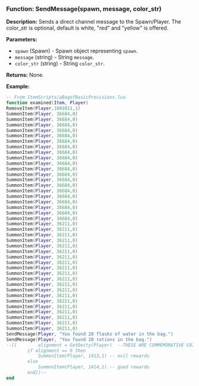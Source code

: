 ### Function: SendMessage(spawn, message, color_str)

**Description:**
Sends a direct channel message to the Spawn/Player.  The color_str is optional, default is white, "red" and "yellow" is offered.

**Parameters:**
- `spawn` (Spawn) - Spawn object representing `spawn`.
- `message` (string) - String `message`.
- `color_str` (string) - String `color_str`.

**Returns:** None.

**Example:**

```lua
-- From ItemScripts/aBagofBasicProvisions.lua
function examined(Item, Player)
RemoveItem(Player,1001011,1)
SummonItem(Player, 36684,0)
SummonItem(Player, 36684,0)
SummonItem(Player, 36684,0)
SummonItem(Player, 36684,0)
SummonItem(Player, 36684,0)
SummonItem(Player, 36684,0)
SummonItem(Player, 36684,0)
SummonItem(Player, 36684,0)
SummonItem(Player, 36684,0)
SummonItem(Player, 36684,0)
SummonItem(Player, 36684,0)
SummonItem(Player, 36684,0)
SummonItem(Player, 36684,0)
SummonItem(Player, 36684,0)
SummonItem(Player, 36684,0)
SummonItem(Player, 36684,0)
SummonItem(Player, 36684,0)
SummonItem(Player, 36684,0)
SummonItem(Player, 36684,0)
SummonItem(Player, 36684,0)
SummonItem(Player, 36211,0)
SummonItem(Player, 36211,0)
SummonItem(Player, 36211,0)
SummonItem(Player, 36211,0)
SummonItem(Player, 36211,0)
SummonItem(Player, 36211,0)
SummonItem(Player, 36211,0)
SummonItem(Player, 36211,0)
SummonItem(Player, 36211,0)
SummonItem(Player, 36211,0)
SummonItem(Player, 36211,0)
SummonItem(Player, 36211,0)
SummonItem(Player, 36211,0)
SummonItem(Player, 36211,0)
SummonItem(Player, 36211,0)
SummonItem(Player, 36211,0)
SummonItem(Player, 36211,0)
SummonItem(Player, 36211,0)
SummonItem(Player, 36211,0)
SummonItem(Player, 36211,0)
SendMessage(Player, "You found 20 flasks of water in the bag.")
SendMessage(Player, "You found 20 rations in the bag.")
--[[		alignment = GetDeity(Player)  --THESE ARE COMMEMORATIVE COINS.  THIS ITEM HAS BEEN GIVEN TO THE AMBASSADORS FOR PLAYERS SELECTING THEIR CITY.  THIS REDUCES THE CHANCE THE WRONG COIN IS GIVEN.
		if alignment == 0 then
			SummonItem(Player, 1413,1) -- evil rewards
		else
			SummonItem(Player, 1414,1) -- good rewards
		end]]--
end
```
